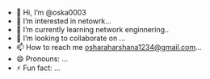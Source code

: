 - 👋 Hi, I’m @oska0003
- 👀 I’m interested in netowrk...
- 🌱 I’m currently learning network enginnering..
- 💞️ I’m looking to collaborate on ...
- 📫 How to reach me osharaharshana1234@gmail.com...
- 😄 Pronouns: ...
- ⚡ Fun fact: ...

<!---
oska0003/oska0003 is a ✨ special ✨ repository because its `README.md` (this file) appears on your GitHub profile.
You can click the Preview link to take a look at your changes.
--->
